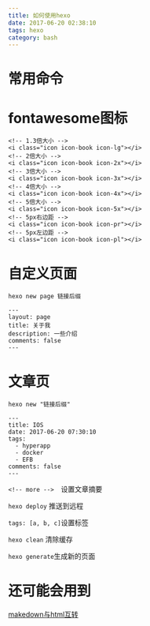 ```yaml
---
title: 如何使用hexo
date: 2017-06-20 02:38:10
tags: hexo
category: bash
---
```

# 常用命令
# fontawesome图标

``` 
<!-- 1.3倍大小 -->
<i class="icon icon-book icon-lg"></i>
<!-- 2倍大小 -->
<i class="icon icon-book icon-2x"></i>
<!-- 3倍大小 -->
<i class="icon icon-book icon-3x"></i>
<!-- 4倍大小 -->
<i class="icon icon-book icon-4x"></i>
<!-- 5倍大小 -->
<i class="icon icon-book icon-5x"></i>
<!-- 5px右边距 -->
<i class="icon icon-book icon-pr"></i>
<!-- 5px左边距 -->
<i class="icon icon-book icon-pl"></i>
```
<!-- more -->
# 自定义页面

```
hexo new page 链接后缀
```

```
---
layout: page 
title: 关于我
description: 一些介绍
comments: false
---
```

# 文章页

`hexo new "链接后缀"` 

```
---
title: IOS 
date: 2017-06-20 07:30:10
tags: 
  - hyperapp
  - docker
  - EFB
comments: false
---
```



`<!-- more -->  `设置文章摘要

`hexo deploy` 推送到远程

`tags: [a, b, c]`设置标签

`hexo clean` 清除缓存

`hexo generate`生成新的页面

# 还可能会用到

[makedown与html互转][1]


[1]: http://www.atool.org/html2markdown.php